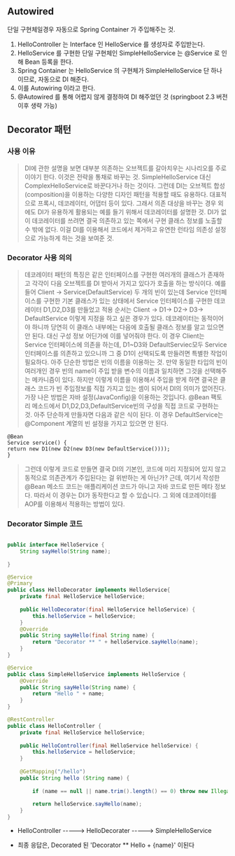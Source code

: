 ## Autowired

단일 구현체일경우 자동으로 Spring Container 가 주입해주는 것.

1. HelloController 는 Interface 인 HelloService 를 생성자로 주입받는다.
2. HelloService 를 구현한 단일 구현체인 SimpleHelloService 는 @Service 로 인해 Bean 등록을 한다.
3. Spring Container 는 HelloService 의 구현체가 SimpleHelloService 단 하나이므로, 자동으로 DI 해준다.
4. 이를 Autowiring 이라고 한다. 
5. @Autowired 를 통해 어렵지 않게 결정하여 DI 해주었던 것 (springboot 2.3 버전 이후 생략 가능)


## Decorator 패턴

### 사용 이유

>DI에 관한 설명을 보면 대부분 의존하는 오브젝트를 갈아치우는 시나리오를 주로 이야기 한다.
>이것은 전략을 통채로 바꾸는 것. SimpleHelloService 대신 ComplexHelloService로 바꾼다거나 하는 것이다.
>그런데 DI는 오브젝트 합성(composition)을 이용하는 다양한 디자인 패턴을 적용할 때도 유용하다.
>대표적으로 프록시, 데코레이터, 어댑터 등이 있다. 그래서 의존 대상을 바꾸는 경우 외에도 DI가 유용하게 활용되는 예를 들기 위해서 데코레이터를 설명한 것. 
>DI가 없이 데코레이터를 쓰려면 결국 의존하고 있는 쪽에서 구현 클래스 정보를 노출할 수 밖에 없다.
>이걸 DI를 이용해서 코드에서 제거하고 유연한 런타임 의존성 설정으로 가능하게 하는 것을 보여준 것.


### Decorator 사용 의의

> 데코레이터 패턴의 특징은 같은 인터페이스를 구현한 여러개의 클래스가 존재하고 각각이 다음 오브젝트를 DI 받아서 가지고 있다가 호출을 하는 방식이다.
예를 들어 Client -> Service(DefaultService) 두 개의 빈이 있는데 Service 인터페이스를 구현한 기본 클래스가 있는 상태에서 Service 인터페이스를 구현한 데코레이터 D1,D2,D3를 만들었고 적용 순서는 Client -> D1-> D2-> D3-> DefaultService 이렇게 지정을 하고 싶은 경우가 있다.
데코레이터는 동적이어야 하니까 당연히 이 클래스 내부에는 다음에 호출될 클래스 정보를 알고 있으면 안 된다. 대신 구성 정보 어딘가에 이를 넣어줘야 한다.
이 경우 Client는 Service 인터페이스에 의존을 하는데, D1~D3와 DefaultServiec모두 Service인터페이스를 의존하고 있으니까 그 중 D1이 선택되도록 만들려면 특별한 작업이 필요하다.
아주 단순한 방법은 빈의 이름을 이용하는 것. 만약 동일한 타입의 빈이 여러개인 경우 빈의 name이 주입 받을 변수의 이름과 일치하면 그것을 선택해주는 메카니즘이 있다. 
하지만 이렇게 이름을 이용해서 주입을 받게 하면 결국은 클래스 코드가 빈 주입정보를 직접 가지고 있는 셈이 되어서 DI의 의미가 없어진다.
가장 나은 방법은 자바 설정(JavaConfig)을 이용하는 것입니다. 
@Bean 팩토리 메소드에서 D1,D2,D3,DefaultService빈의 구성을 직접 코드로 구현하는 것. 아주 단순하게 만들자면 다음과 같은 식이 된다. 이 경우 DefaultService는 @Component 계열의 빈 설정을 가지고 있으면 안 된다.
```
@Bean  
Service service() {  
return new D1(new D2(new D3(new DefaultService())));  
}
```
>그런데 이렇게 코드로 만들면 결국 DI의 기본인, 코드에 미리 지정되어 있지 않고 동적으로 의존관계가 주입된다는 걸 위반하는 게 아닌가? 근데, 여기서 작성한 @Bean 메소드 코드는 애플리케이션 코드가 아니고 자바 코드로 만든 메타 정보다. 
>따라서 이 경우는 DI가 동작한다고 할 수 있습니다. 그 외에 데코레이터를 AOP를 이용해서 적용하는 방법이 있다. 

### Decorator Simple 코드

```java

public interface HelloService {  
    String sayHello(String name);  
  
}

@Service  
@Primary  
public class HelloDecorator implements HelloService{  
    private final HelloService helloService;  
  
    public HelloDecorator(final HelloService helloService) {  
        this.helloService = helloService;  
    }  
    @Override  
    public String sayHello(final String name) {  
        return "Decorator ** " + helloService.sayHello(name);  
    }  
}

@Service  
public class SimpleHelloService implements HelloService {  
    @Override  
    public String sayHello(String name) {  
        return "Hello " + name;  
    }  
}

@RestController  
public class HelloController {  
    private final HelloService helloService;  
  
    public HelloController(final HelloService helloService) {  
        this.helloService = helloService;  
    }  
  
    @GetMapping("/hello")  
    public String hello (String name) {  
  
        if (name == null || name.trim().length() == 0) throw new IllegalArgumentException();  
  
        return helloService.sayHello(name);  
    }  
}


```

- HelloController -----> HelloDecorater -----> SimpleHelloService

- 최종 응답은, Decorated 된 'Decorator ** Hello + {name}' 이된다
